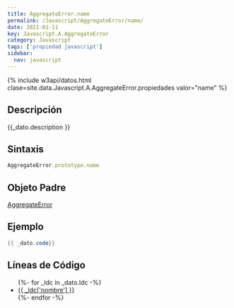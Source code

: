 ```yaml
---
title: AggregateError.name
permalink: /Javascript/AggregateError/name/
date: 2021-01-11
key: Javascript.A.AggregateError
category: Javascript
tags: ['propiedad javascript']
sidebar: 
  nav: javascript
---
```


{% include w3api/datos.html clase=site.data.Javascript.A.AggregateError.propiedades valor="name" %}

## Descripción
{{_dato.description }}

## Sintaxis
~~~javascript
AggregateError.prototype.name
~~~

## Objeto Padre
[AggregateError](/Javascript/AggregateError/)

## Ejemplo
~~~java
{{ _dato.code}}
~~~

## Líneas de Código
<ul>
{%- for _ldc in _dato.ldc -%}
   <li>
       <a href="{{_ldc['url'] }}">{{ _ldc['nombre'] }}</a>
   </li>
{%- endfor -%}
</ul>
